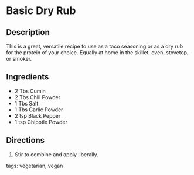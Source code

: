 Basic Dry Rub
=================

## Description

This is a great, versatile recipe to use as a taco seasoning or as a dry rub for the protein of your choice. Equally at home in the skillet, oven, stovetop, or smoker.

## Ingredients

* 2 Tbs Cumin
* 2 Tbs Chili Powder
* 1 Tbs Salt
* 1 Tbs Garlic Powder
* 2 tsp Black Pepper
* 1 tsp Chipotle Powder

## Directions

1. Stir to combine and apply liberally.

tags: vegetarian, vegan
